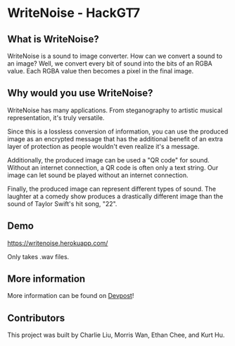 # WriteNoise - HackGT7

## What is WriteNoise?

WriteNoise is a sound to image converter. How can we convert a sound to an image? Well, we convert every bit of sound into the bits of an RGBA value. Each RGBA value then becomes a pixel in the final image.

## Why would you use WriteNoise?

WriteNoise has many applications. From steganography to artistic musical representation, it's truly versatile.

Since this is a lossless conversion of information, you can use the produced image as an encrypted message that has the additional benefit of an extra layer of protection as people wouldn't even realize it's a message. 

Additionally, the produced image can be used a "QR code" for sound. Without an internet connection, a QR code is often only a text string. Our image can let sound be played without an internet connection.

Finally, the produced image can represent different types of sound. The laughter at a comedy show produces a drastically different image than the sound of Taylor Swift's  hit song, "22".

## Demo

https://writenoise.herokuapp.com/

Only takes .wav files.

## More information

More information can be found on [Devpost](https://devpost.com/software/write-noise)!

## Contributors

This project was built by Charlie Liu, Morris Wan, Ethan Chee, and Kurt Hu.
